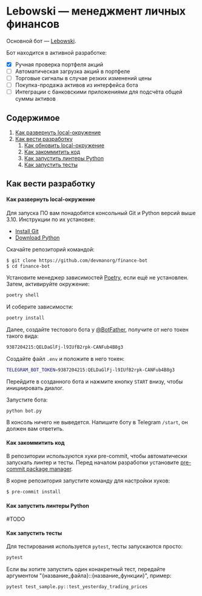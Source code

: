 # Lebowski — менеджмент личных финансов

Основной бот — [Lebowski](https://t.me/lebowski_finance_bot).

Бот находится в активной разработке:
- [x] Ручная проверка портфеля акций
- [ ] Автоматическая загрузка акций в портфеле
- [ ] Торговые сигналы в случае резких изменений цены
- [ ] Покупка-продажа активов из интерфейса бота
- [ ] Интеграции с банковскими приложениями для подсчёта общей суммы активов

## Содержимое

1. [Как развернуть local-окружение](#local-setup)
2. [Как вести разработку](#development)
    1. [Как обновить local-окружение](#update-local-env)
    2. [Как закоммитить код](#how-to-commit)
    3. [Как запустить линтеры Python](#run-python-linters)
    4. [Как запустить тесты](#run-tests)


<a name="development"></a>
## Как вести разработку

<a name="update-local-env"></a>
#### Как развернуть local-окружение

Для запуска ПО вам понадобятся консольный Git и Python версий выше 3.10. Инструкции по их установке:

- [Install Git](https://git-scm.com/book/ru/v2/%D0%92%D0%B2%D0%B5%D0%B4%D0%B5%D0%BD%D0%B8%D0%B5-%D0%A3%D1%81%D1%82%D0%B0%D0%BD%D0%BE%D0%B2%D0%BA%D0%B0-Git)
- [Download Python](https://www.python.org/downloads/)

Скачайте репозиторий командой:
```sh
$ git clone https://github.com/devmanorg/finance-bot
$ cd finance-bot
```
Установите менеджер зависимостей [Poetry](https://python-poetry.org/docs/), если ещё не установлен. Затем, активируйте окружение:
```sh
poetry shell
```

И соберите зависимости:
```sh
poetry install
```

Далее, создайте тестового бота у [@BotFather](https://t.me/BotFather), получите от него токен такого вида:
```sh
9387204215:QELDaGlFj-l9IUfB2rpk-CANFub4B8g3
```

Создайте файл `.env` и положите в него токен:
```sh
TELEGRAM_BOT_TOKEN=9387204215:QELDaGlFj-l9IUfB2rpk-CANFub4B8g3
```

Перейдите в созданного бота и нажмите кнопку `START` внизу, чтобы инициировать диалог.

Запустите бота:
```
python bot.py
```

В консоль ничего не выведется. Напишите боту в Telegram `/start`, он должен вам ответить.

<a name="how-to-commit"></a>
#### Как закоммитить код

В репозитории используются хуки pre-commit, чтобы автоматически запускать линтер и тесты. Перед началом разработки установите [pre-commit package manager](https://pre-commit.com/).

В корне репозитория запустите команду для настройки хуков:

```sh
$ pre-commit install
```

<a name="run-python-linters"></a>
#### Как запустить линтеры Python

#TODO


<a name="run-tests"></a>
#### Как запустить тесты

Для тестирования используется `pytest`, тесты запускаются просто:
```sh
pytest
```

Если вы хотите запустить один конакретный тест, передайте аргументом "{название_файла}::{название_функции}", пример:
```sh
pytest test_sample.py::test_yesterday_trading_prices
```